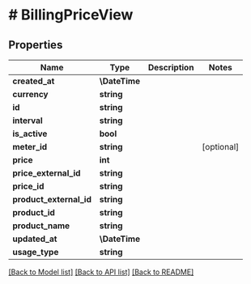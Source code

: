 # # BillingPriceView

## Properties

Name | Type | Description | Notes
------------ | ------------- | ------------- | -------------
**created_at** | **\DateTime** |  |
**currency** | **string** |  |
**id** | **string** |  |
**interval** | **string** |  |
**is_active** | **bool** |  |
**meter_id** | **string** |  | [optional]
**price** | **int** |  |
**price_external_id** | **string** |  |
**price_id** | **string** |  |
**product_external_id** | **string** |  |
**product_id** | **string** |  |
**product_name** | **string** |  |
**updated_at** | **\DateTime** |  |
**usage_type** | **string** |  |

[[Back to Model list]](../../README.md#models) [[Back to API list]](../../README.md#endpoints) [[Back to README]](../../README.md)
